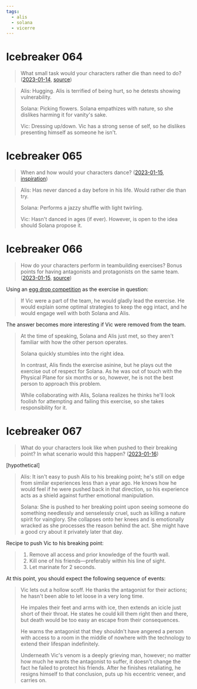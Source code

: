 ```yaml
---
tags:
  - alis
  - solana
  - vicerre
---
```


# Icebreaker 064

> What small task would your characters rather die than need to do? ([2023-01-14](https://discord.com/channels/448538687983321098/1020875112045613217/1064006029194563604), [source](https://characterbabble.tumblr.com/post/662987992109072384/))

> Alis: Hugging. Alis is terrified of being hurt, so he detests showing vulnerability.
>
> Solana: Picking flowers. Solana empathizes with nature, so she dislikes harming it for vanity's sake.
>
> Vic: Dressing up/down. Vic has a strong sense of self, so he dislikes presenting himself as someone he isn't.

# Icebreaker 065

> When and how would your characters dance? ([2023-01-15](https://discord.com/channels/448538687983321098/1020875112045613217/1064308675092676618), [inspiration](https://www.tumblr.com/questionprompts/675216534219702272))

> Alis: Has never danced a day before in his life. Would rather die than try.
>
> Solana: Performs a jazzy shuffle with light twirling.
>
> Vic: Hasn't danced in ages (if ever). However, is open to the idea should Solana propose it.

# Icebreaker 066

> How do your characters perform in teambuilding exercises? Bonus points for having antagonists and protagonists on the same team. ([2023-01-15](https://discord.com/channels/448538687983321098/1020875112045613217/1064317188015657091), [source](https://www.tumblr.com/questionprompts/187220135193))

Using an [egg drop competition](https://en.wikipedia.org/wiki/Egg_drop_competition) as the exercise in question:

> If Vic were a part of the team, he would gladly lead the exercise. He would explain some optimal strategies to keep the egg intact, and he would engage well with both Solana and Alis.

The answer becomes more interesting if Vic were removed from the team.

> At the time of speaking, Solana and Alis just met, so they aren't familiar with how the other person operates.
>
> Solana quickly stumbles into the right idea.
>
> In contrast, Alis finds the exercise asinine, but he plays out the exercise out of respect for Solana. As he was out of touch with the Physical Plane for six months or so, however, he is not the best person to approach this problem.
>
> While collaborating with Alis, Solana realizes he thinks he'll look foolish for attempting and failing this exercise, so she takes responsibility for it.

# Icebreaker 067

> What do your characters look like when pushed to their breaking point? In what scenario would this happen? ([2023-01-16](https://discord.com/channels/448538687983321098/1020875112045613217/1064716603775787028))

[hypothetical]

> Alis: It isn't easy to push Alis to his breaking point; he's still on edge from similar experiences less than a year ago. He knows how he would feel if he were pushed back in that direction, so his experience acts as a shield against further emotional manipulation.
>
> Solana: She is pushed to her breaking point upon seeing someone do something needlessly and senselessly cruel, such as killing a nature spirit for vainglory. She collapses onto her knees and is emotionally wracked as she processes the reason behind the act. She might have a good cry about it privately later that day.

Recipe to push Vic to his breaking point:

> 1. Remove all access and prior knowledge of the fourth wall.
> 1. Kill one of his friends—preferably within his line of sight.
> 1. Let marinate for 2 seconds.

At this point, you should expect the following sequence of events:

> Vic lets out a hollow scoff. He thanks the antagonist for their actions; he hasn't been able to let loose in a very long time.
>
> He impales their feet and arms with ice, then extends an icicle just short of their throat. He states he could kill them right then and there, but death would be too easy an escape from their consequences.
>
> He warns the antagonist that they shouldn't have angered a person with access to a room in the middle of nowhere with the technology to extend their lifespan indefinitely.
>
> Underneath Vic's venom is a deeply grieving man, however; no matter how much he wants the antagonist to suffer, it doesn't change the fact he failed to protect his friends. After he finishes retaliating, he resigns himself to that conclusion, puts up his eccentric veneer, and carries on.
